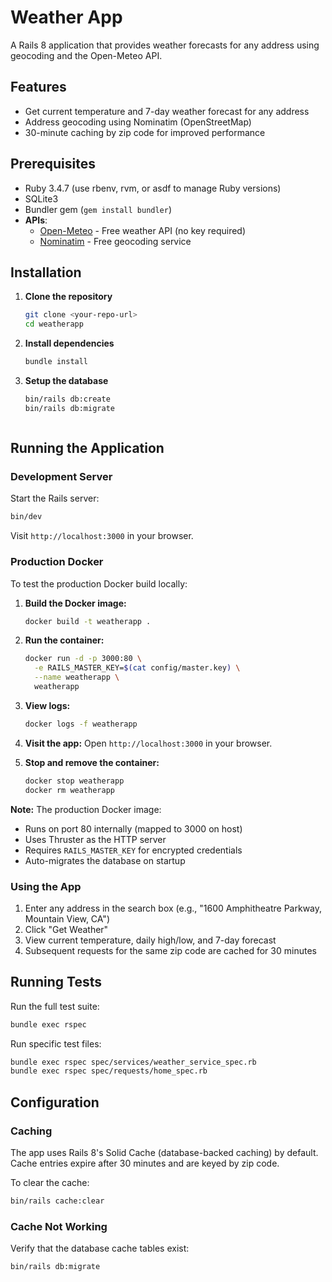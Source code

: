 # Weather App

A Rails 8 application that provides weather forecasts for any address using geocoding and the Open-Meteo API.

## Features

- Get current temperature and 7-day weather forecast for any address
- Address geocoding using Nominatim (OpenStreetMap)
- 30-minute caching by zip code for improved performance

## Prerequisites

- Ruby 3.4.7 (use rbenv, rvm, or asdf to manage Ruby versions)
- SQLite3
- Bundler gem (`gem install bundler`)
- **APIs**: 
  - [Open-Meteo](https://open-meteo.com/) - Free weather API (no key required)
  - [Nominatim](https://nominatim.org/) - Free geocoding service

## Installation

1. **Clone the repository**
   ```bash
   git clone <your-repo-url>
   cd weatherapp
   ```

2. **Install dependencies**
   ```bash
   bundle install
   ```

3. **Setup the database**
   ```bash
   bin/rails db:create
   bin/rails db:migrate
   ```
   ```

## Running the Application

### Development Server

Start the Rails server:
```bash
bin/dev
```

Visit `http://localhost:3000` in your browser.

### Production Docker

To test the production Docker build locally:

1. **Build the Docker image:**
   ```bash
   docker build -t weatherapp .
   ```

2. **Run the container:**
   ```bash
   docker run -d -p 3000:80 \
     -e RAILS_MASTER_KEY=$(cat config/master.key) \
     --name weatherapp \
     weatherapp
   ```

3. **View logs:**
   ```bash
   docker logs -f weatherapp
   ```

4. **Visit the app:**
   Open `http://localhost:3000` in your browser.

5. **Stop and remove the container:**
   ```bash
   docker stop weatherapp
   docker rm weatherapp
   ```

**Note:** The production Docker image:
- Runs on port 80 internally (mapped to 3000 on host)
- Uses Thruster as the HTTP server
- Requires `RAILS_MASTER_KEY` for encrypted credentials
- Auto-migrates the database on startup

### Using the App

1. Enter any address in the search box (e.g., "1600 Amphitheatre Parkway, Mountain View, CA")
2. Click "Get Weather"
3. View current temperature, daily high/low, and 7-day forecast
4. Subsequent requests for the same zip code are cached for 30 minutes

## Running Tests

Run the full test suite:
```bash
bundle exec rspec
```

Run specific test files:
```bash
bundle exec rspec spec/services/weather_service_spec.rb
bundle exec rspec spec/requests/home_spec.rb
```

## Configuration

### Caching

The app uses Rails 8's Solid Cache (database-backed caching) by default. Cache entries expire after 30 minutes and are keyed by zip code.

To clear the cache:
```bash
bin/rails cache:clear
```

### Cache Not Working

Verify that the database cache tables exist:
```bash
bin/rails db:migrate
```